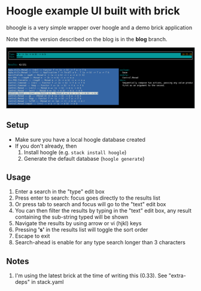 # Hoogle example UI built with brick

bhoogle is a very simple wrapper over hoogle and a demo brick application

Note that the version described on the blog is in the **blog** branch.

![ui](ui.png)


## Setup
 - Make sure you have a local hoogle database created
 - If you don't already, then
   1. Install hoogle (e.g. ```stack install hoogle```)
   1. Generate the default database (```hoogle generate```)

## Usage
 1. Enter a search in the "type" edit box
 1. Press enter to search: focus goes directly to the results list
 1. Or press tab to search and focus will go to the "text" edit box
 1. You can then filter the results by typing in the "text" edit box, any result containing the sub-string typed will be shown
 1. Navigate the results by using arrow or vi (hjkl) keys
 1. Pressing **'s'** in the results list will toggle the sort order
 1. Escape to exit
 1. Search-ahead is enable for any type search longer than 3 characters

## Notes
 1. I'm using the latest brick at the time of writing this (0.33). See "extra-deps" in stack.yaml
